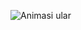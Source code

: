 ![Animasi ular]( https://raw.githubusercontent.com/{username}/{Diewaay}/output/github-contribution-grid-snake-dark.svg )
